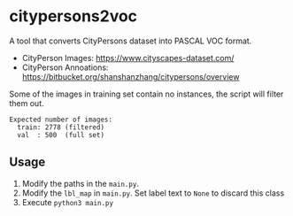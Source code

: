 # citypersons2voc
A tool that converts CityPersons dataset into PASCAL VOC format.  
* CityPerson Images: https://www.cityscapes-dataset.com/  
* CityPerson Annoations: https://bitbucket.org/shanshanzhang/citypersons/overview  

Some of the images in training set contain no instances, the script will filter them out.
```
Expected number of images:
  train: 2778 (filtered)
  val  : 500  (full set)
```


## Usage
1. Modify the paths in the `main.py`.
2. Modify the `lbl_map` in `main.py`. Set label text to `None` to discard this class
3. Execute `python3 main.py`

